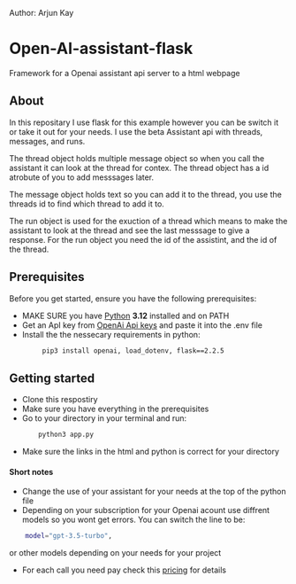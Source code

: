 Author: Arjun Kay

# Open-AI-assistant-flask
Framework for a Openai assistant api server to a html webpage

## About
In this repositary I use flask for this example however you can be switch it or take it out for your needs. 
I use the beta Assistant api with threads, messages, and runs. 

The thread object holds multiple message object so when you call the assistant it can look at the thread for contex. The thread object has a id atrobute of you to add messsages later.

The message object holds text so you can add it to the thread, you use the threads id to find which thread to add it to.

The run object is used for the exuction of a thread which means to make the assistant to look at the thread and see the last messsage to give a response. For the run object you need the id of the assistint, and the id of the thread.





## Prerequisites

Before you get started, ensure you have the following prerequisites:
- MAKE SURE you have [Python](https://www.python.org/downloads/release/python-3120/) **3.12** installed and on PATH
- Get an ApI key from [OpenAi Api keys](https://platform.openai.com/api-keys) and paste it into the .env file
- Install the the nessecary requirements in python:
   ```bash
        pip3 install openai, load_dotenv, flask==2.2.5

## Getting started

- Clone this respostiry
- Make sure you have everything in the prerequisites
- Go to your directory in your terminal and run:
   ```bash
       python3 app.py
- Make sure the links in the html and python is correct for your directory

#### Short notes
- Change the use of your assistant for your needs at the top of the python file
- Depending on your subscription for your Openai acount use diffrent models so you wont get errors. You can switch the line to be:
 ```bash
     model="gpt-3.5-turbo",
 ```
 or other models depending on your needs for your project
- For each call you need pay check this [pricing](https://openai.com/pricing#language-models) for details

  
